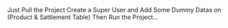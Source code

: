 Just Pull the Project Create a Super User and Add Some Dummy Datas on (Product & Sattlement Table) Then Run the Project...
